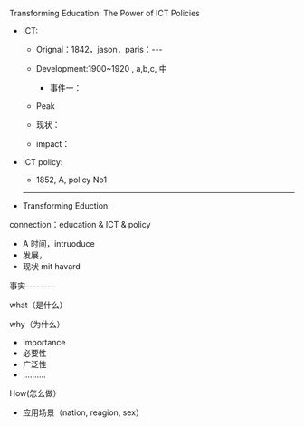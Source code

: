 Transforming Education: The Power of ICT Policies

- ICT:
    
    - Orignal：1842，jason，paris：---
    - Development:1900~1920 , a,b,c, 中
        
        - 事件一：
    - Peak
    - 现状：
    - impact：
      
    
- ICT policy:
    
    - 1852, A, policy No1
    - ----
- Transforming Eduction:
 
connection：education & ICT & policy

- A 时间，intruoduce
- 发展，
- 现状 mit havard

事实--------
 
what（是什么）
 
why（为什么）

- Importance
- 必要性
- 广泛性
- ……….
 
How(怎么做）

- 应用场景（nation, reagion, sex）